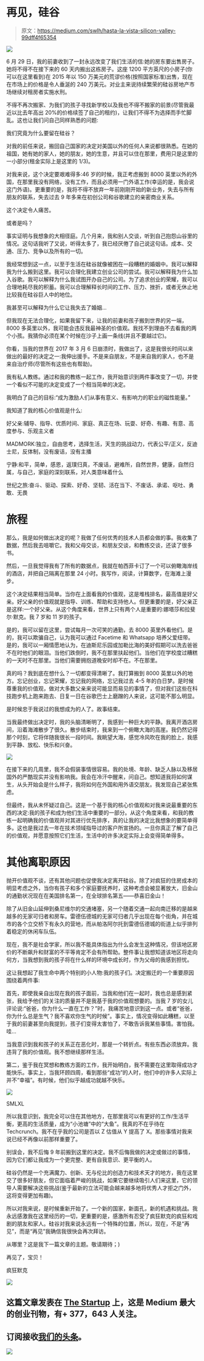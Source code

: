 # 再见，硅谷

> 原文：<https://medium.com/swlh/hasta-la-vista-silicon-valley-99dff4f65354>

![](img/4e27cd9c42a3500de5f5c7f4e0f30450.png)

6 月 29 日，我的前妻收到了一封永远改变了我们生活的信:她的房东要出售房子。她将不得不在接下来的 60 天内搬出这栋房子。这座 1200 平方英尺的小房子(你可以在这里看到)在 2015 年以 150 万美元的荒谬价格(按照国家标准)出售，现在在市场上的价格是令人垂涎的 240 万美元。对业主来说持续繁荣的硅谷房地产市场继续对租房者实施水刑。

不得不再次搬家、为我们的孩子寻找新学校以及我也不得不搬家的前景(尽管我最近以比去年高出 20%的价格续签了自己的租约)，让我们不得不为选择而手忙脚乱。这也让我们问自己同样熟悉的问题:

我们究竟为什么要留在硅谷？

对我的前任来说，搬回自己国家的决定对美国以外的任何人来说都很熟悉。在她的祖国，她有她的家人，她的朋友，她的生意，并且可以住在那里，费用只是这里的一小部分(租金实际上是这里的 1/3)。

对我来说，这个决定要艰难得多:46 岁的时候，我正考虑搬到 8000 英里以外的外国，在那里我没有网络，没有工作，而且必须用一门外语工作(幸运的是，我会说这门外语)。更重要的是，我将不得不放弃一年前刚刚开始的新业务，失去与所有朋友的联系，失去过去 9 年多来在初创公司和谷歌建立的亲密商业关系。

这个决定令人痛苦。

或者是吗？

事实证明与我想象的大相径庭。几个月来，我和别人交谈，听到自己抱怨山谷里的情况。这句话我听了又说，听得太多了，我已经厌倦了自己说这句话。成本、交通、压力、竞争以及所有的一切。

我经常想到这一点，以至于生活在硅谷就像被困在一段糟糕的婚姻中。我可以解释我为什么搬到这里。我可以合理化我建立创业公司的尝试。我可以解释我为什么加入谷歌。我可以解释为什么我试图开办自己的公司。为了追求创业的荣耀，我可以合理地耗尽我的积蓄。我可以合理解释长时间的工作、压力、挫折，或者无休止地比较我在硅谷巨人中的地位。

我甚至可以解释为什么它让我失去了婚姻…

但我现在无法合理化，如果我留下来，让我的前妻和孩子搬到世界的另一端，8000 多英里以外，我可能会违反我最神圣的价值观。我找不到理由不去看我的两个小孩。我猜你必须在某个时候在沙子上画一条线(并且不要越过它)。

你看，当我的世界在 2017 年 3 月 6 日崩溃时，我做出了，这是我很长时间以来做出的最好的决定之一:我伸出援手。不是来自朋友，不是来自我的家人，也不是来自治疗师(尽管所有这些也有帮助)。

我有私人教练。通过和我的教练一起工作，我开始意识到两件事改变了一切，并使一个看似不可能的决定变成了一个相当简单的决定。

我明白了自己的目标:“成为激励人们从事有意义、有影响力的职业的磁性能量。”

我知道了我的核心价值观是什么:

好父亲:辅导、指导、优质时间、家庭、真正在场、玩耍、好奇、有趣、有意、高度参与、乐观主义者

MADMORK:独立，自由思考，选择生活，天生的挑战动力，代表公平/正义，反迪士尼，反体制，没有废话，没有主播

宁静:和平，简单，感恩，返璞归真，不废话，避难所，自然世界，健康，自然归属，与自己，家庭的深刻联系，对人类意味着什么

世纪之旅:奋斗、驱动、探索、好奇、坚韧、活在当下、不废话、承诺、呕吐、勇敢、无畏

# **旅程**

那么，我是如何做出决定的呢？我做了任何优秀的技术人员都会做的事。我收集了数据，然后我去咀嚼它。我和父母交谈，和朋友交谈，和教练交谈，还读了很多书。

然后，一旦我觉得我有了所有的数据点，我就在帕西菲卡订了一个可以俯瞰海岸线的酒店，并把自己隔离在那里 24 小时。我写作，阅读，计算数字，在海滩上漫步。

这个决定结果相当简单。当你在上面看我的价值观，这是堆栈排名，最高值是好父亲。好父亲的价值观就是指导、训练、帮助和支持他人。但更重要的是，好父亲正是这样:一个好父亲。从这个角度来看，世界上只有两个人是重要的:娜塔莎和拉斐尔·默克。我 7 岁和 11 岁的孩子。

是的，我可以留在这里，尝试每月一次可笑的通勤，去 8000 英里外看他们。是的，我可以欺骗自己，认为我可以通过 Facetime 和 Whatsapp 培养父爱纽带。是的，我可以一厢情愿地认为，在迪斯尼乐园或加勒比海的美好假期可以洗去爸爸不在时他们的眼泪。当他们跌倒时，我不在那里扶起他们。当他们在学校度过糟糕的一天时不在那里。当他们需要拥抱道晚安时却不在。不在那里。

真的吗？我到底在想什么？一切都变得清晰了。我打算搬到 8000 英里以外的地方。忘记创业，忘记荣耀，忘记我的网络，忘记我过去 4-5 年的白日梦。是时候尊重我的价值观，做对大多数父亲来说可能显而易见的事情了，但对我们这些在科技跑步机上跑来跑去、日复一日在谷歌巴士上磨蹭的人来说，这可能不那么明显。

是时候忠于我说过的我想成为的人了。故事结束。

当我最终做出决定时，我的头脑清晰明了，我感到一种巨大的平静。我离开酒店房间，沿着海滩散步了很久。散步结束时，我来到一个俯瞰大海的高崖。我仍然记得那个时刻，它将伴随我很长一段时间。我眺望大海，感觉冷风吹在我的脸上，我感到平静、放松、快乐和兴奋。

![](img/35c941219a22b9876a4b7e5d70d6aa0d.png)

在接下来的几周里，我不会假装事情很容易。我的处境、年龄、缺乏人脉以及移居国外的严酷现实并没有影响我。我会在冷汗中醒来，问自己。想知道我将如何谋生，从头开始会是什么样子，我将如何在外国和用外语交朋友。我发现自己紧张焦虑。

但最终，我从未怀疑过自己。这是一个基于我的核心价值观和对我来说最重要的东西的决定:我的孩子和成为他们生活中重要的一部分。从这个角度来看，和我的教练一起明确我的价值观并对其进行优先排序，真的让我的决定比我想象的要简单得多。这也是我过去一年在技术领域指导过的客户所宣扬的。一旦你真正了解了自己的价值观，并愿意按照它们生活，生活中的许多决定实际上会变得简单得多。

# **其他离职原因**

抛开价值观不谈，还有其他问题也促使我决定离开硅谷。除了对疯狂的住房成本的明显考虑之外，当你有孩子和多个家庭要抚养时，这种考虑会被显著放大，旧金山的通勤状况现在在美国排名第一，在全球排名第五——恭喜旧金山！

除了从旧金山延伸到桑尼维尔的交通堵塞，另一个随着交通一起向南迁移的是越来越多的无家可归者和房车。雷德伍德城的无家可归者几乎出现在每个街角，并在城市的各个立交桥下有永久的营地，而从帕洛阿尔托到雷德伍德城的街道上似乎排列着稳定的休闲车队伍。

现在，我不是社会学家，所以我不能具体指出为什么会发生这种情况，但该地区房价的不断飙升和财富的不平等肯定不会有所帮助。整件事让我想知道该地区将走向何方，当我想到我的孩子将在什么样的环境中成长时，作为父母的我感到担忧。

这让我想起了我生命中两个特别的小人物:我的孩子们。决定搬迁的一个重要原因围绕着两件事:

首先，即使我亲自出现在我的孩子面前，当我和他们在一起时，我也总是感到紧张，我给予他们的关注的质量并不是我基于我的价值观想要的。当我 7 岁的女儿评论说:“爸爸，你为什么一直在工作？”时，我痛苦地意识到这一点。或者“爸爸，你为什么总是生气？我不喜欢你生气的时候”。事实上，情况变得如此糟糕，以至于我的前妻甚至向我提到，孩子们变得太害怕了，不敢告诉我某些事情。害怕我。哇…

当我意识到我和孩子的关系正在恶化时，那是一个转折点。有些东西必须放弃。我违背了我的价值观。我不想继续那样生活。

第二，鉴于我在冥想和教练方面的工作，我开始明白，我不需要在这里取得成功才能快乐。事实上，当我环顾四周，看到那些“成功”的人时，他们中的许多人实际上并不“幸福”。有时候，他们似乎越成功就越不快乐。

![](img/2ce2f366dc0ed94d3bad1bd847fd7f6a.png)

SMLXL

所以我意识到，我完全可以住在其他地方，在那里我可以有更好的工作/生活平衡，更高的生活质量，成为“小池塘”中的“大鱼”。我真的不在乎待在 Techcrunch。我不在乎我的公司是否以 Z 估值从 Y 提高了 X。那些事情对我来说已经不再像以前那样重要了。

别误会，我不后悔 9 年前搬到这里的决定。我不后悔我做的决定或做过的事情，因为它们都让我成为一个更完整、更有自我意识、更平衡的人。

硅谷仍然是一个充满魔力、创新、无与伦比的创造力和技术天才的地方，我在这里交了很多好朋友，但它面临着严峻的挑战，如果它要继续吸引人们来这里，它的领导人需要解决这些挑战(鉴于最新的立法可能会越来越多地将优秀人才拒之门外，这将变得更加有趣)。

所以对我来说，是时候重新开始了。一个新的国家，新面孔，新的机遇和挑战。我永远感激我在这里经历的一切，更重要的是，感激所有忍受了疯狂默克的疯狂和戏剧的朋友和家人。硅谷对我来说永远有一个特殊的位置，所以，现在，不是“再见”，而是“再见”我确信我很快会再次拜访。

从哪里？这是我下一篇文章的主题。敬请期待；)

再见了，宝贝！

疯狂默克

[![](img/308a8d84fb9b2fab43d66c117fcc4bb4.png)](https://medium.com/swlh)

## 这篇文章发表在 [The Startup](https://medium.com/swlh) 上，这是 Medium 最大的创业刊物，有+ 377，643 人关注。

## 订阅接收[我们的头条](http://growthsupply.com/the-startup-newsletter/)。

[![](img/b0164736ea17a63403e660de5dedf91a.png)](https://medium.com/swlh)